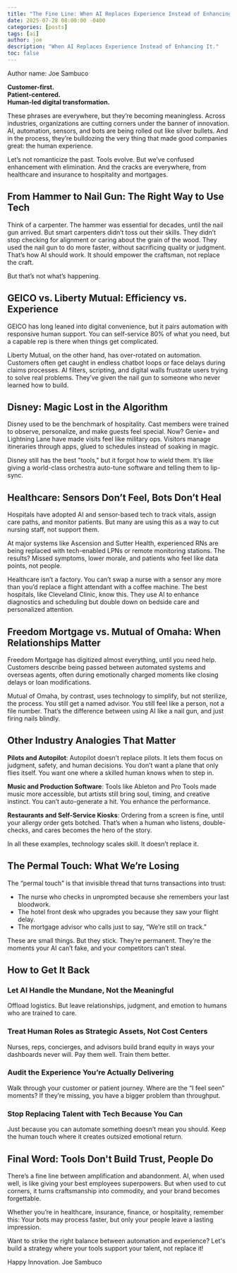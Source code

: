 ```yaml
---
title: "The Fine Line: When AI Replaces Experience Instead of Enhancing It"
date: 2025-07-28 08:00:00 -0400
categories: [posts]
tags: [ai]
author: joe
description: "When AI Replaces Experience Instead of Enhancing It."
toc: false
---
```

Author name: Joe Sambuco

**Customer-first.**  
**Patient-centered.**  
**Human-led digital transformation.**

These phrases are everywhere, but they’re becoming meaningless. Across industries, organizations are cutting corners under the banner of innovation. AI, automation, sensors, and bots are being rolled out like silver bullets. And in the process, they’re bulldozing the very thing that made good companies great: the human experience.

Let’s not romanticize the past. Tools evolve. But we’ve confused enhancement with elimination. And the cracks are everywhere, from healthcare and insurance to hospitality and mortgages.

## From Hammer to Nail Gun: The Right Way to Use Tech

Think of a carpenter. The hammer was essential for decades, until the nail gun arrived. But smart carpenters didn’t toss out their skills. They didn’t stop checking for alignment or caring about the grain of the wood. They used the nail gun to do more faster, without sacrificing quality or judgment. That’s how AI should work. It should empower the craftsman, not replace the craft.

But that’s not what’s happening.

## GEICO vs. Liberty Mutual: Efficiency vs. Experience

GEICO has long leaned into digital convenience, but it pairs automation with responsive human support. You can self-service 80% of what you need, but a capable rep is there when things get complicated.

Liberty Mutual, on the other hand, has over-rotated on automation. Customers often get caught in endless chatbot loops or face delays during claims processes. AI filters, scripting, and digital walls frustrate users trying to solve real problems. They’ve given the nail gun to someone who never learned how to build.

## Disney: Magic Lost in the Algorithm

Disney used to be the benchmark of hospitality. Cast members were trained to observe, personalize, and make guests feel special. Now? Genie+ and Lightning Lane have made visits feel like military ops. Visitors manage itineraries through apps, glued to schedules instead of soaking in magic.

Disney still has the best "tools," but it forgot how to wield them. It’s like giving a world-class orchestra auto-tune software and telling them to lip-sync.

## Healthcare: Sensors Don’t Feel, Bots Don’t Heal

Hospitals have adopted AI and sensor-based tech to track vitals, assign care paths, and monitor patients. But many are using this as a way to cut nursing staff, not support them.

At major systems like Ascension and Sutter Health, experienced RNs are being replaced with tech-enabled LPNs or remote monitoring stations. The results? Missed symptoms, lower morale, and patients who feel like data points, not people.

Healthcare isn’t a factory. You can’t swap a nurse with a sensor any more than you’d replace a flight attendant with a coffee machine. The best hospitals, like Cleveland Clinic, know this. They use AI to enhance diagnostics and scheduling but double down on bedside care and personalized attention.

## Freedom Mortgage vs. Mutual of Omaha: When Relationships Matter

Freedom Mortgage has digitized almost everything, until you need help. Customers describe being passed between automated systems and overseas agents, often during emotionally charged moments like closing delays or loan modifications.

Mutual of Omaha, by contrast, uses technology to simplify, but not sterilize, the process. You still get a named advisor. You still feel like a person, not a file number. That’s the difference between using AI like a nail gun, and just firing nails blindly.

## Other Industry Analogies That Matter

**Pilots and Autopilot**: Autopilot doesn’t replace pilots. It lets them focus on judgment, safety, and human decisions. You don’t want a plane that only flies itself. You want one where a skilled human knows when to step in.

**Music and Production Software**: Tools like Ableton and Pro Tools made music more accessible, but artists still bring soul, timing, and creative instinct. You can’t auto-generate a hit. You enhance the performance.

**Restaurants and Self-Service Kiosks**: Ordering from a screen is fine, until your allergy order gets botched. That’s when a human who listens, double-checks, and cares becomes the hero of the story.

In all these examples, technology scales skill. It doesn’t replace it.

## The Permal Touch: What We’re Losing

The “permal touch” is that invisible thread that turns transactions into trust:

* The nurse who checks in unprompted because she remembers your last bloodwork.
* The hotel front desk who upgrades you because they saw your flight delay.
* The mortgage advisor who calls just to say, “We’re still on track.”

These are small things. But they stick. They’re permanent. They’re the moments your AI can’t fake, and your competitors can’t steal.

## How to Get It Back

### Let AI Handle the Mundane, Not the Meaningful

Offload logistics. But leave relationships, judgment, and emotion to humans who are trained to care.

### Treat Human Roles as Strategic Assets, Not Cost Centers

Nurses, reps, concierges, and advisors build brand equity in ways your dashboards never will. Pay them well. Train them better.

### Audit the Experience You’re Actually Delivering

Walk through your customer or patient journey. Where are the “I feel seen” moments? If they’re missing, you have a bigger problem than throughput.

### Stop Replacing Talent with Tech Because You Can

Just because you can automate something doesn’t mean you should. Keep the human touch where it creates outsized emotional return.

## Final Word: Tools Don't Build Trust, People Do

There’s a fine line between amplification and abandonment. AI, when used well, is like giving your best employees superpowers. But when used to cut corners, it turns craftsmanship into commodity, and your brand becomes forgettable.

Whether you’re in healthcare, insurance, finance, or hospitality, remember this:
Your bots may process faster, but only your people leave a lasting impression.

Want to strike the right balance between automation and experience? Let's build a strategy where your tools support your talent, not replace it!

Happy Innovation. Joe Sambuco

